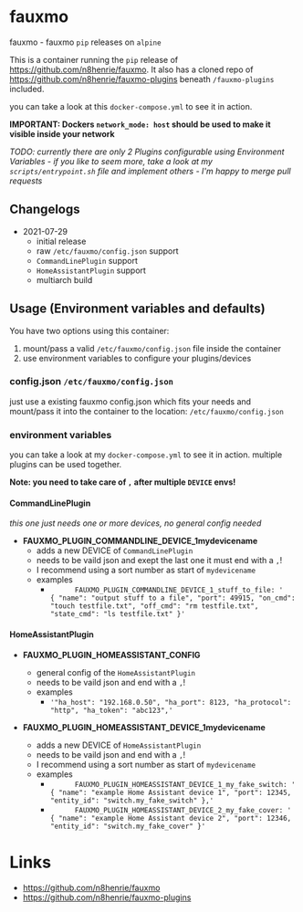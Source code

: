 # fauxmo

fauxmo - fauxmo `pip` releases on `alpine`

This is a container running the `pip` release of https://github.com/n8henrie/fauxmo.
It also has a cloned repo of https://github.com/n8henrie/fauxmo-plugins beneath `/fauxmo-plugins` included.

you can take a look at this `docker-compose.yml` to see it in action.

__IMPORTANT: Dockers `network_mode: host` should be used to make it visible inside your network__

_TODO: currently there are only 2 Plugins configurable using Environment Variables - if you like to seem more, take a look at my `scripts/entrypoint.sh` file and implement others - I'm happy to merge pull requests_

## Changelogs

* 2021-07-29
    * initial release
    * raw `/etc/fauxmo/config.json` support
    * `CommandLinePlugin` support
    * `HomeAssistantPlugin` support
    * multiarch build

## Usage (Environment variables and defaults)

You have two options using this container:

1. mount/pass a valid `/etc/fauxmo/config.json` file inside the container
2. use environment variables to configure your plugins/devices

### config.json `/etc/fauxmo/config.json`

just use a existing fauxmo config.json which fits your needs and mount/pass it into the container to the location: `/etc/fauxmo/config.json`

### environment variables

you can take a look at my `docker-compose.yml` to see it in action.
multiple plugins can be used together.

__Note: you need to take care of `,` after multiple `DEVICE` envs!__

#### CommandLinePlugin

_this one just needs one or more devices, no general config needed_

* __FAUXMO_PLUGIN_COMMANDLINE_DEVICE_1mydevicename__
    * adds a new DEVICE of `CommandLinePlugin`
    * needs to be vaild json and exept the last one it must end with a `,`!
    * I recommend using a sort number as start of `mydevicename`
    * examples
        * `      FAUXMO_PLUGIN_COMMANDLINE_DEVICE_1_stuff_to_file: '                { "name": "output stuff to a file", "port": 49915, "on_cmd": "touch testfile.txt", "off_cmd": "rm testfile.txt", "state_cmd": "ls testfile.txt" }'`

#### HomeAssistantPlugin

* __FAUXMO_PLUGIN_HOMEASSISTANT_CONFIG__
    * general config of the `HomeAssistantPlugin`
    * needs to be vaild json and end with a `,`!
    * examples
        * `'"ha_host": "192.168.0.50", "ha_port": 8123, "ha_protocol": "http", "ha_token": "abc123",'`

* __FAUXMO_PLUGIN_HOMEASSISTANT_DEVICE_1mydevicename__
    * adds a new DEVICE of `HomeAssistantPlugin`
    * needs to be vaild json and end with a `,`!
    * I recommend using a sort number as start of `mydevicename`
    * examples
        * `      FAUXMO_PLUGIN_HOMEASSISTANT_DEVICE_1_my_fake_switch: '                { "name": "example Home Assistant device 1", "port": 12345, "entity_id": "switch.my_fake_switch" },'`
        * `      FAUXMO_PLUGIN_HOMEASSISTANT_DEVICE_2_my_fake_cover: '                { "name": "example Home Assistant device 2", "port": 12346, "entity_id": "switch.my_fake_cover" }'`

# Links

* https://github.com/n8henrie/fauxmo
* https://github.com/n8henrie/fauxmo-plugins